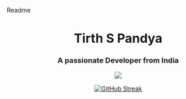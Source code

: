 

Readme
<h1 align="center">Tirth S Pandya</h1>
<h3 align="center">A passionate Developer from India</h3>

<p align="center">
  <a href="https://skillicons.dev">
    <img src="https://skillicons.dev/icons?i=cpp,c,css,html,git,github,js,typescript,express,mysql,python,notion,vscode" />
  </a>
</p>

<p align="center">
<a href="https://git.io/streak-stats"><img src="https://streak-stats.demolab.com?user=Tirth678" alt="GitHub Streak" /></a>

